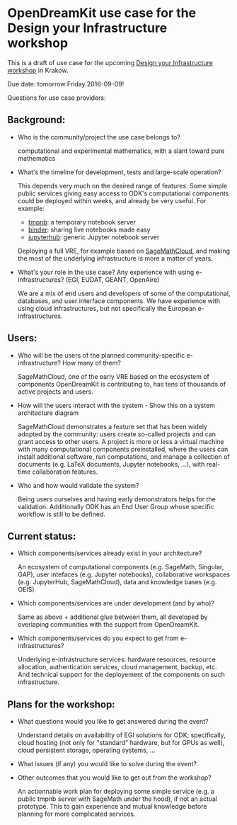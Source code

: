 # OpenDreamKit use case for the Design your Infrastructure workshop

This is a draft of use case for the upcoming [Design your Infrastructure workshop](https://github.com/OpenDreamKit/OpenDreamKit/issues/202) in Krakow.

Due date: tomorrow Friday 2016-09-09!

Questions for use case providers:

## Background:

* Who is the community/project the use case belongs to?

  computational and experimental mathematics, with a slant toward pure
  mathematics

*   What's the timeline for development, tests and large-scale operation?

    This depends very much on the desired range of features. Some
    simple public services giving easy access to ODK's computational
    components could be deployed within weeks, and already be very
    useful. For example:

    - [tmpnb](tmpnb.org): a temporary notebook server
    - [binder](http://mybinder.org): sharing live notebooks made easy
    - [jupyterhub](http://jupyter.org): generic Jupyter notebook server

    Deploying a full VRE, for example based on
    [SageMathCloud](http://cloud.sagemath.org), and making the most of
    the underlying infrastructure is more a matter of years.

*   What's your role in the use case? Any experience with using e-infrastructures? (EGI, EUDAT, GEANT, OpenAire)

    We are a mix of end users and developers of some of the
    computational, databases, and user interface components.  We have
    experience with using cloud infrastructures, but not specifically
    the European e-infrastructures.


## Users:

* Who will be the users of the planned community-specific e-infrastructure? How many of them?

    SageMathCloud, one of the early VRE based on the ecosystem of
    components OpenDreamKit is contributing to, has tens of thousands
    of active projects and users.

* How will the users interact with the system - Show this on a system architecture diagram

    SageMathCloud demonstrates a feature set that has been widely
    adopted by the community: users create so-called projects and can
    grant access to other users. A project is more or less a virtual
    machine with many computational components preinstalled, where the
    users can install additional software, run computations, and
    manage a collection of documents (e.g. LaTeX documents, Jupyter
    notebooks, ...), with real-time collaboration features.

* Who and how would validate the system?

    Being users ourselves and having early demonstrators helps for the
    validation. Additionally ODK has an End User Group whose specific
    workflow is still to be defined.

## Current status:
* Which components/services already exist in your architecture?

    An ecosystem of computational components (e.g. SageMath, Singular,
    GAP), user intefaces (e.g. Jupyter notebooks), collaborative
    workspaces (e.g. JupyterHub, SageMathCloud), data and knowledge
    bases (e.g. OEIS)


* Which components/services are under development (and by who)?

    Same as above + additional glue between them, all developed by
    overlaping communities with the support from OpenDreamKit.

* Which components/services do you expect to get from e-infrastructures?

    Underlying e-infrastructure services: hardware resources, resource
    allocation, authentication services, cloud management, backup,
    etc. And technical support for the deployement of the components
    on such infrastructure.

## Plans for the workshop:
* What questions would you like to get answered during the event?

    Understand details on availability of EGI solutions for ODK;
    specifically, cloud hosting (not only for "standard" hardware, but for
    GPUs as well), cloud persistent storage, operating systems, ...

* What issues (if any) you would like to solve during the event?
* Other outcomes that you would like to get out from the workshop?

    An actionnable work plan for deploying some simple service (e.g. a
    public tmpnb server with SageMath under the hood), if not an
    actual prototype. This to gain experience and mutual knowledge
    before planning for more complicated services.
